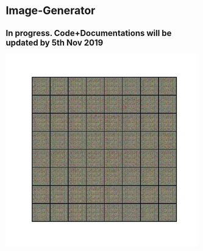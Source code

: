 # Image-Generator
## In progress. Code+Documentations will be updated by 5th Nov 2019

![Demo for one of the trained GAN Model](celeba.gif)